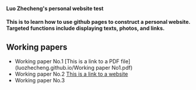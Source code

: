 #### Luo Zhecheng's personal website test
#### This is to learn how to use github pages to construct a personal website. Targeted functions include displaying texts, photos, and links.
## Working papers
* Working paper No.1 [This is a link to a PDF file](luozhecheng.github.io/Working paper No1.pdf)
* Working paper No.2 [This is a link to a website](https://www.bilibili.com/)
* Working paper No.3
